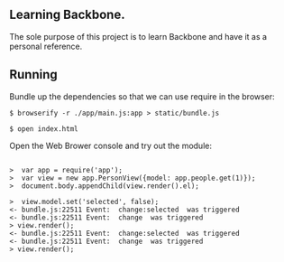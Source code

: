 ## Learning Backbone.
The sole purpose of this project is to learn Backbone and have it as a personal reference.

## Running
Bundle up the dependencies so that we can use require in the browser:

```shell
$ browserify -r ./app/main.js:app > static/bundle.js
```

```shell
$ open index.html
```

Open the Web Brower console and try out the module:

```shell

>  var app = require('app');
>  var view = new app.PersonView({model: app.people.get(1)});
>  document.body.appendChild(view.render().el);

>  view.model.set('selected', false);
<- bundle.js:22511 Event:  change:selected  was triggered
<- bundle.js:22511 Event:  change  was triggered
> view.render();
<- bundle.js:22511 Event:  change:selected  was triggered
<- bundle.js:22511 Event:  change  was triggered
> view.render();
```
